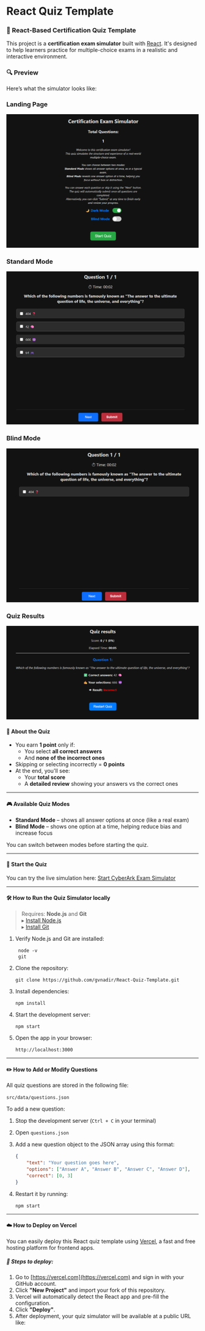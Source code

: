 # React Quiz Template

### 🔹 React-Based Certification Quiz Template

This project is a **certification exam simulator** built with [React](https://react.dev/). It's designed to help learners practice for multiple-choice exams in a realistic and interactive environment.

### 🔍 Preview

Here’s what the simulator looks like:

### Landing Page
![Landing](public/screenshots/landing.png)

### Standard Mode
![Standard Mode](public/screenshots/standard-mode.png)

### Blind Mode
![Blind Mode](public/screenshots/blind-mode.png)

### Quiz Results
![Blind Mode](public/screenshots/quiz-results.png)

#### 🧠 About the Quiz

- You earn **1 point** only if:
  - You select **all correct answers**
  - And **none of the incorrect ones**
- Skipping or selecting incorrectly = **0 points**
- At the end, you'll see:
  - Your **total score**
  - A **detailed review** showing your answers vs the correct ones

---

#### 🎮 Available Quiz Modes

- **Standard Mode** – shows all answer options at once (like a real exam)
- **Blind Mode** – shows one option at a time, helping reduce bias and increase focus

You can switch between modes before starting the quiz.

---

#### 🚀 Start the Quiz

You can try the live simulation here: [Start CyberArk Exam Simulator](https://cyberark-exam-simulator.vercel.app/)

---
#### 🛠️ How to Run the Quiz Simulator locally

> Requires: **Node.js** and **Git**  
> ▸ [Install Node.js](https://nodejs.org/)  
> ▸ [Install Git](https://git-scm.com/downloads)

1. Verify Node.js and Git are installed:
   ```pwsh
	node -v
	git
	 ```

2. Clone the repository:
	```pwsh
	git clone https://github.com/gvnadir/React-Quiz-Template.git
	```

3. Install dependencies:
	```pwsh
	npm install
	```

4. Start the development server:
	```pwsh
	npm start
	```

5. Open the app in your browser:
	```pwsh
	http://localhost:3000
	```

---

#### ✏️ How to Add or Modify Questions

All quiz questions are stored in the following file:

`src/data/questions.json`


To add a new question:

1. Stop the development server (`Ctrl + C` in your terminal)
2. Open `questions.json`
3. Add a new question object to the JSON array using this format:

	```json
	{
		"text": "Your question goes here",
		"options": ["Answer A", "Answer B", "Answer C", "Answer D"],
		"correct": [0, 3] 
	}
	```

4. Restart it by running:
	```pwsh
	npm start
	```

---

#### ☁️ How to Deploy on Vercel

You can easily deploy this React quiz template using [Vercel](https://vercel.com), a fast and free hosting platform for frontend apps.

##### 🔧 Steps to deploy:

1. Go to [https://vercel.com](https://vercel.com) and sign in with your GitHub account.
2. Click **"New Project"** and import your fork of this repository.
3. Vercel will automatically detect the React app and pre-fill the configuration.
4. Click **"Deploy"**.
5. After deployment, your quiz simulator will be available at a public URL like: